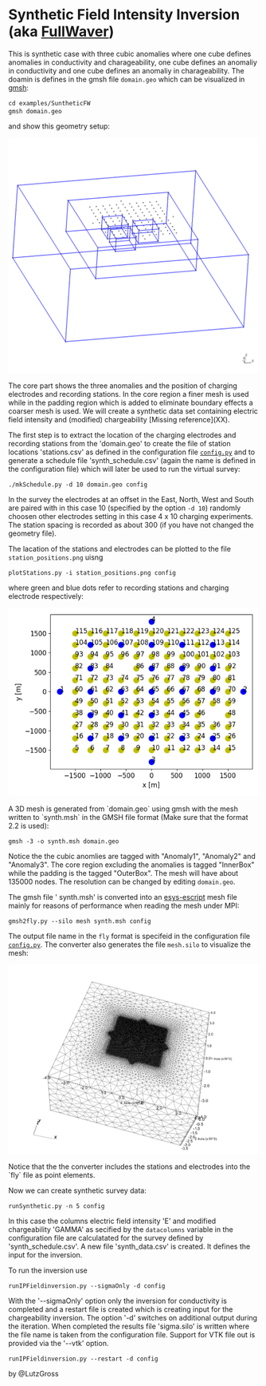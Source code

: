 # Synthetic Field Intensity Inversion (aka [FullWaver](http://www.iris-instruments.com/v-fullwaver.html))

This is synthetic case with three cubic anomalies where
one cube defines anomalies in conductivity and charageability,
one cube defines an anomaliy in conductivity and
one cube defines an anomaliy in charageability. The doamin is defines in the gmsh file `domain.geo` which can be visualized in  [gmsh](https://gmsh.info/): 

    cd examples/SuntheticFW
    gmsh domain.geo    
    
and show this geometry setup:
<p>
    <img src="domain.png" width="600" title="geometry of the domain">
</p>
The core part shows the three anomalies and the position of charging electrodes and recording stations. In the core region a finer mesh is used while
in the padding region which is added to eliminate boundary effects a coarser mesh is used. We will create a synthetic data set containing 
electric field intensity and (modified) chargeability [Missing reference](XX). 

The first step is to extract the location of the charging electrodes and recording stations from the 'domain.geo' to create the file of station locations 'stations.csv' as defined in the configuration file [`config.py`](config.py) and to generate a schedule file 'synth_schedule.csv'  (again the name is defined in the configuration file) which will later be used to run the virtual survey: 

    ./mkSchedule.py -d 10 domain.geo config

In the survey the electrodes at an offset in the East, North, West and South are paired with in this case 10 (specified by the option `-d 10`) randomly choosen other electrodes setting in this case 4 x 10 charging experiments. The station spacing is recorded as about 300 (if you have not changed the geometry file). 

The lacation of the stations and electrodes can be plotted to the file `station_positions.png` uisng  

    plotStations.py -i station_positions.png config

where green and blue dots refer to recording stations and charging electrode respectively:     
<p>
    <img src="station_positions.png" width="600" title="Position of measurement stations and chargong electrodes">
</p>
A 3D mesh is generated from `domain.geo` using gmsh with the mesh written to `synth.msh` in the GMSH file format (Make sure that the format 2.2 is used):

    gmsh -3 -o synth.msh domain.geo
    
Notice the the cubic anomlies are tagged with "Anomaly1", "Anomaly2" and "Anomaly3". The core region excluding the anomalies is tagged "InnerBox"
while the padding is the tagged "OuterBox". The mesh will have about 135000 nodes. The resolution can be changed by editing `domain.geo`.

The gmsh file ' synth.msh' is converted into an [esys-escript](https://github.com/esys-escript/esys-escript.github.io) mesh file mainly for reasons of performance when reading the mesh under MPI: 

    gmsh2fly.py --silo mesh synth.msh config

The output file name in the `fly` format is specifeid in the configuration file [`config.py`](config.py). The converter also generates the file `mesh.silo` to visualize the mesh:  
<p>
    <img src="mesh.png" width="600" title="Position of measurement stations and chargong electrodes">
</p>
Notice that the the converter includes the stations and electrodes into the `fly` file as point elements.

Now we can create synthetic survey data:

    runSynthetic.py -n 5 config

In this case the columns electric field intensity 'E' and modified chargeability 'GAMMA' as secified by the `datacolumns` variable in the 
configuration file are calculatated for the survey defined by 'synth_schedule.csv'. A new file 'synth_data.csv' is created. It defines the input for the inversion.

To run the inversion use

    runIPFieldinversion.py --sigmaOnly -d config

With the '--sigmaOnly' option only the inversion for conductivity is completed and a restart file is created which is creating input for the 
chargeability inversion. The option '-d' switches on additional output during the iteration. When completed the results file 'sigma.silo' is written 
where the file name is taken from the configuration file. Support for VTK file out is provided via the '--vtk' option. 




    runIPFieldinversion.py --restart -d config






by @LutzGross
